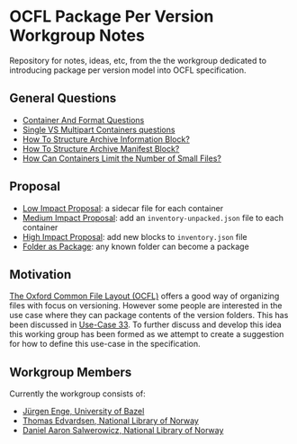 # OCFL Package Per Version Workgroup Notes
Repository for notes, ideas, etc, from the the workgroup dedicated to introducing package per version model into OCFL specification.

## General Questions
* [Container And Format Questions](container-and-format-questions.md)
* [Single VS Multipart Containers questions](single-vs-multipart-containers-questions.md)
* [How To Structure Archive Information Block?](archive-information-block.md)
* [How To Structure Archive Manifest Block?](archive-manifest-block.md)
* [How Can Containers Limit the Number of Small Files?](limit-number-of-small-files.md)

## Proposal
* [Low Impact Proposal](proposal-low-impact.md): a sidecar file for each container
* [Medium Impact Proposal](proposal-medium-impact.md): add an `inventory-unpacked.json` file to each container
* [High Impact Proposal](proposal-high-impact.md): add new blocks to `inventory.json` file
* [Folder as Package](proposal-folder-as-package.md): any known folder can become a package

## Motivation
[The Oxford Common File Layout (OCFL)](https://github.com/OCFL/spec "OCFL spec repository on GitHub") offers a good way of organizing files with focus on versioning.
However some people are interested in the use case where they can package contents of the version folders.
This has been discussed in [Use-Case 33](https://github.com/OCFL/Use-Cases/issues/33 "Discussion surrounding 'Package per version storage' use-case").
To further discuss and develop this idea this working group has been formed as we attempt to create a suggestion for how to define this use-case in the specification.

## Workgroup Members
Currently the workgroup consists of:

- [Jürgen Enge, University of Bazel](https://www.linkedin.com/in/j%C3%BCrgen-enge-287873)
- [Thomas Edvardsen, National Library of Norway](https://www.linkedin.com/in/thomasedvardsen)
- [Daniel Aaron Salwerowicz, National Library of Norway](https://www.linkedin.com/in/salwerowicz)

